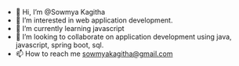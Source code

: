 - 👋 Hi, I’m @Sowmya Kagitha
- 👀 I’m interested in web application development.
- 🌱 I’m currently learning javascript
- 💞️ I’m looking to collaborate on application development using java, javascript, spring boot, sql.
- 📫 How to reach me sowmyakagitha@gmail.com

<!---
SonuKagu/SonuKagu is a ✨ special ✨ repository because its `README.md` (this file) appears on your GitHub profile.
You can click the Preview link to take a look at your changes.
--->

